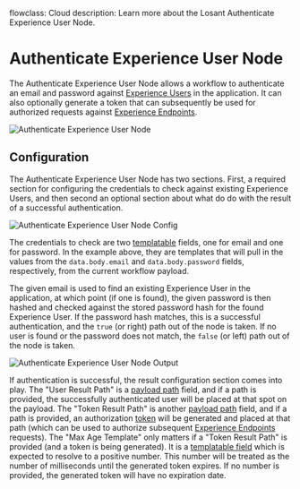 flowclass: Cloud
description: Learn more about the Losant Authenticate Experience User Node.

# Authenticate Experience User Node

The Authenticate Experience User Node allows a workflow to authenticate an email and password against [Experience Users](/experiences/users/) in the application. It can also optionally generate a token that can subsequently be used for authorized requests against [Experience Endpoints](/experiences/endpoints/).

![Authenticate Experience User Node](/images/workflows/experience/authenticate-node.png "Authenticate Experience User Node")

## Configuration

The Authenticate Experience User Node has two sections. First, a required section for configuring the credentials to check against existing Experience Users, and then second an optional section about what do do with the result of a successful authentication.

![Authenticate Experience User Node Config](/images/workflows/experience/authenticate-node-config.png "Authenticate Experience User Node Config")

The credentials to check are two [templatable](/workflows/accessing-payload-data/#string-templates) fields, one for email and one for password. In the example above, they are templates that will pull in the values from the `data.body.email` and `data.body.password` fields, respectively, from the current workflow payload.

The given email is used to find an existing Experience User in the application, at which point (if one is found), the given password is then hashed and checked against the stored password hash for the found Experience User. If the password hash matches, this is a successful authentication, and the `true` (or right) path out of the node is taken. If no user is found or the password does not match, the `false` (or left) path out of the node is taken.

![Authenticate Experience User Node Output](/images/workflows/experience/authenticate-node-output.png "Authenticate Experience User Node Output")

If authentication is successful, the result configuration section comes into play. The "User Result Path" is a [payload path](/workflows/accessing-payload-data/#payload-paths) field, and if a path is provided, the successfully authenticated user will be placed at that spot on the payload. The "Token Result Path" is another [payload path](/workflows/accessing-payload-data/#payload-paths) field, and if a path is provided, an authorization [token](/workflows/experience/generate-token/) will be generated and placed at that path (which can be used to authorize subsequent [Experience Endpoints](/experiences/endpoints/) requests). The "Max Age Template" only matters if a "Token Result Path" is provided (and a token is being generated). It is a [templatable field](/workflows/accessing-payload-data/#string-templates) which is expected to resolve to a positive number. This number will be treated as the number of milliseconds until the generated token expires. If no number is provided, the generated token will have no expiration date.
